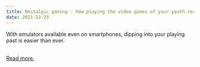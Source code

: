```yaml
---
title: Nostalgic gaming - how playing the video games of your youth reconnects you to yourself
date: 2021-12-25
---
```

<p>With emulators available even on smartphones, dipping into your playing past is easier than ever.</p><br>
<a href='https://www.theguardian.com/games/2021/dec/26/nostalgic-gaming-how-playing-the-video-games-of-your-youth-reconnects-you-to-yourself'>Read more.</a>